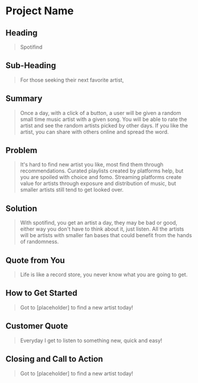 # Project Name #

<!--
> This material was originally posted [here](http://www.quora.com/What-is-Amazons-approach-to-product-development-and-product-management). It is reproduced here for posterities sake.

There is an approach called "working backwards" that is widely used at Amazon. They work backwards from the customer, rather than starting with an idea for a product and trying to bolt customers onto it. While working backwards can be applied to any specific product decision, using this approach is especially important when developing new products or features.

For new initiatives a product manager typically starts by writing an internal press release announcing the finished product. The target audience for the press release is the new/updated product's customers, which can be retail customers or internal users of a tool or technology. Internal press releases are centered around the customer problem, how current solutions (internal or external) fail, and how the new product will blow away existing solutions.

If the benefits listed don't sound very interesting or exciting to customers, then perhaps they're not (and shouldn't be built). Instead, the product manager should keep iterating on the press release until they've come up with benefits that actually sound like benefits. Iterating on a press release is a lot less expensive than iterating on the product itself (and quicker!).

If the press release is more than a page and a half, it is probably too long. Keep it simple. 3-4 sentences for most paragraphs. Cut out the fat. Don't make it into a spec. You can accompany the press release with a FAQ that answers all of the other business or execution questions so the press release can stay focused on what the customer gets. My rule of thumb is that if the press release is hard to write, then the product is probably going to suck. Keep working at it until the outline for each paragraph flows.

Oh, and I also like to write press-releases in what I call "Oprah-speak" for mainstream consumer products. Imagine you're sitting on Oprah's couch and have just explained the product to her, and then you listen as she explains it to her audience. That's "Oprah-speak", not "Geek-speak".

Once the project moves into development, the press release can be used as a touchstone; a guiding light. The product team can ask themselves, "Are we building what is in the press release?" If they find they're spending time building things that aren't in the press release (overbuilding), they need to ask themselves why. This keeps product development focused on achieving the customer benefits and not building extraneous stuff that takes longer to build, takes resources to maintain, and doesn't provide real customer benefit (at least not enough to warrant inclusion in the press release).
 -->

## Heading ##
  > Spotifind

## Sub-Heading ##
  > For those seeking their next favorite artist,

## Summary ##
  > Once a day, with a click of a button, a user will be given a random small time music artist with a given song. You will be able to rate the artist and see the random artists picked by other days. If you like the artist, you can share with others online and spread the word.

## Problem ##
  > It's hard to find new artist you like, most find them through recommendations. Curated playlists created by platforms help, but you are spoiled with choice and fomo. Streaming platforms create value for artists through exposure and distribution of music, but smaller artists still tend to get looked over.

## Solution ##
  > With spotifind, you get an artist a day, they may be bad or good, either way you don't have to think about it, just listen. All the artists will be artists with smaller fan bases that could benefit from the hands of randomness.

## Quote from You ##
  > Life is like a record store, you never know what you are going to get.

## How to Get Started ##
  > Got to [placeholder] to find a new artist today!

## Customer Quote ##
  > Everyday I get to listen to something new, quick and easy!

## Closing and Call to Action ##
  > Got to [placeholder] to find a new artist today!


